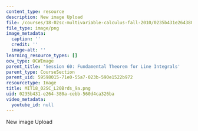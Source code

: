 ```yaml
---
content_type: resource
description: New image Upload
file: /courses/18-02sc-multivariable-calculus-fall-2010/0235b431e264380acebb560d4ca326ba_MIT18_02SC_L20Brds_9a.png
file_type: image/png
image_metadata:
  caption: ''
  credit: ''
  image-alt: ''
learning_resource_types: []
ocw_type: OCWImage
parent_title: 'Session 60: Fundamental Theorem for Line Integrals'
parent_type: CourseSection
parent_uid: 59598015-71e0-55a7-023b-590e1522b972
resourcetype: Image
title: MIT18_02SC_L20Brds_9a.png
uid: 0235b431-e264-380a-cebb-560d4ca326ba
video_metadata:
  youtube_id: null
---
```

New image Upload

